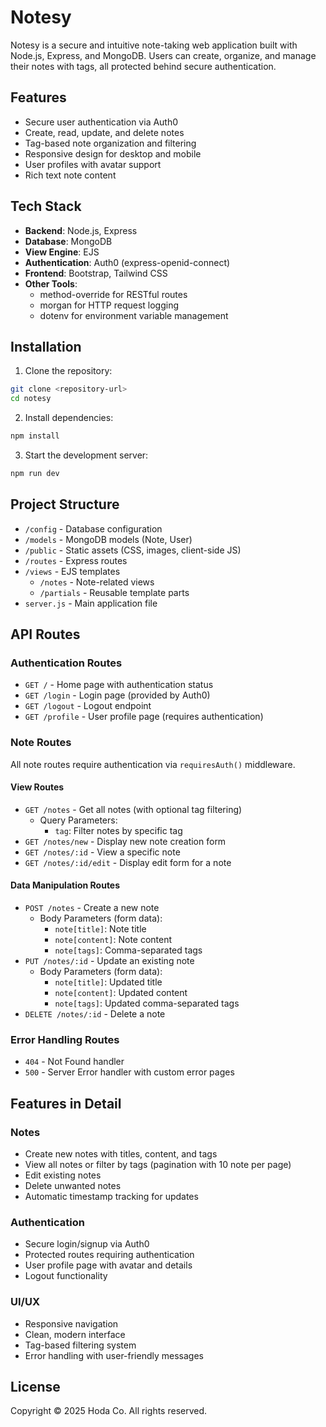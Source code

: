 # Notesy

Notesy is a secure and intuitive note-taking web application built with Node.js, Express, and MongoDB. Users can create, organize, and manage their notes with tags, all protected behind secure authentication.

## Features

- Secure user authentication via Auth0
- Create, read, update, and delete notes
- Tag-based note organization and filtering
- Responsive design for desktop and mobile
- User profiles with avatar support
- Rich text note content

## Tech Stack

- **Backend**: Node.js, Express
- **Database**: MongoDB
- **View Engine**: EJS
- **Authentication**: Auth0 (express-openid-connect)
- **Frontend**: Bootstrap, Tailwind CSS
- **Other Tools**: 
  - method-override for RESTful routes
  - morgan for HTTP request logging
  - dotenv for environment variable management

## Installation

1. Clone the repository:
```bash
git clone <repository-url>
cd notesy
```

2. Install dependencies:
```bash
npm install
```

3. Start the development server:
```bash
npm run dev
```

## Project Structure

- `/config` - Database configuration
- `/models` - MongoDB models (Note, User)
- `/public` - Static assets (CSS, images, client-side JS)
- `/routes` - Express routes
- `/views` - EJS templates
  - `/notes` - Note-related views
  - `/partials` - Reusable template parts
- `server.js` - Main application file

## API Routes

### Authentication Routes
- `GET /` - Home page with authentication status
- `GET /login` - Login page (provided by Auth0)
- `GET /logout` - Logout endpoint
- `GET /profile` - User profile page (requires authentication)

### Note Routes
All note routes require authentication via `requiresAuth()` middleware.

#### View Routes
- `GET /notes` - Get all notes (with optional tag filtering)
  - Query Parameters:
    - `tag`: Filter notes by specific tag
- `GET /notes/new` - Display new note creation form
- `GET /notes/:id` - View a specific note
- `GET /notes/:id/edit` - Display edit form for a note

#### Data Manipulation Routes
- `POST /notes` - Create a new note
  - Body Parameters (form data):
    - `note[title]`: Note title
    - `note[content]`: Note content
    - `note[tags]`: Comma-separated tags
- `PUT /notes/:id` - Update an existing note
  - Body Parameters (form data):
    - `note[title]`: Updated title
    - `note[content]`: Updated content
    - `note[tags]`: Updated comma-separated tags
- `DELETE /notes/:id` - Delete a note

### Error Handling Routes
- `404` - Not Found handler
- `500` - Server Error handler with custom error pages

## Features in Detail

### Notes
- Create new notes with titles, content, and tags
- View all notes or filter by tags (pagination with 10 note per page)
- Edit existing notes
- Delete unwanted notes
- Automatic timestamp tracking for updates

### Authentication
- Secure login/signup via Auth0
- Protected routes requiring authentication
- User profile page with avatar and details
- Logout functionality

### UI/UX
- Responsive navigation
- Clean, modern interface
- Tag-based filtering system
- Error handling with user-friendly messages

## License

Copyright © 2025 Hoda Co. All rights reserved.